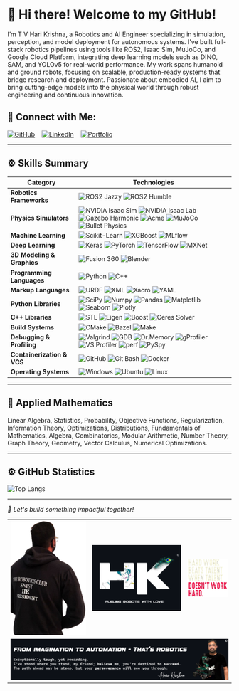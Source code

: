 
# 👋 Hi there! Welcome to my GitHub!

I’m T V Hari Krishna, a Robotics and AI Engineer specializing in simulation, perception, and model deployment for autonomous systems. I’ve built full-stack robotics pipelines using tools like ROS2, Isaac Sim, MuJoCo, and Google Cloud Platform, integrating deep learning models such as DINO, SAM, and YOLOv5 for real-world performance. My work spans humanoid and ground robots, focusing on scalable, production-ready systems that bridge research and deployment. Passionate about embodied AI, I aim to bring cutting-edge models into the physical world through robust engineering and continuous innovation.

## 🔗 Connect with Me:

[![GitHub](https://img.shields.io/badge/-GitHub-181717?logo=github&logoColor=white)](https://github.com/tvharikrishna) &nbsp;&nbsp;
[![LinkedIn](https://img.shields.io/badge/-LinkedIn-0A66C2?logo=linkedin&logoColor=white)](https://www.linkedin.com/in/tvhari-krsna/) &nbsp;&nbsp;
[![Portfolio](https://img.shields.io/badge/-Portfolio-24292E?logo=githubpages&logoColor=white)](https://tvharikrishna.github.io/) &nbsp;&nbsp;

---

## ⚙️ Skills Summary

| **Category**               | **Technologies** |
|---------------------------|------------------|
| **Robotics Frameworks**    | ![ROS2 Jazzy](https://img.shields.io/badge/ROS2%20Jazzy-22314E?style=flat-square&logo=ros&logoColor=white) ![ROS2 Humble](https://img.shields.io/badge/ROS2%20Humble-22314E?style=flat-square&logo=ros&logoColor=white) |
| **Physics Simulators**     | ![NVIDIA Isaac Sim](https://img.shields.io/badge/Nvidia%20Isaac%20Sim-76B900.svg?&style=flat-square&logo=nvidia&logoColor=white) ![NVIDIA Isaac Lab](https://img.shields.io/badge/Nvidia%20Isaac%20Lab-76B900.svg?&style=flat-square&logo=nvidia&logoColor=white) ![Gazebo Harmonic](https://img.shields.io/badge/Gazebo%20Harmonic-007ACC.svg?&style=flat-square&logo=ros&logoColor=white) ![Acme](https://img.shields.io/badge/Acme-1A1A1A?style=flat-square&logo=google&logoColor=white) ![MuJoCo](https://img.shields.io/badge/MuJoCo-1A1A1A?style=flat-square&logo=google&logoColor=white) ![Bullet Physics](https://img.shields.io/badge/Bullet%20Physics-FFA500.svg?&style=flat-square&logo=deno&logoColor=464647) |
| **Machine Learning**       | ![Scikit-Learn](https://img.shields.io/badge/ScikitLearn-F7931E?style=flat-square&logo=scikit-learn&logoColor=white) ![XGBoost](https://img.shields.io/badge/XGBoost-blue.svg?&style=flat-square&logo=xgboost&logoColor=skyblue) ![MLflow](https://img.shields.io/badge/MLflow-017CEE.svg?&style=flat-square&logo=mlflow&logoColor=white) |
| **Deep Learning**          | ![Keras](https://img.shields.io/badge/Keras-D00000?style=flat-square&logo=keras&logoColor=white) ![PyTorch](https://img.shields.io/badge/PyTorch-EE4C2C?style=flat-square&logo=pytorch&logoColor=white) ![TensorFlow](https://img.shields.io/badge/TensorFlow-FF6F00?style=flat-square&logo=tensorflow&logoColor=white) ![MXNet](https://img.shields.io/badge/MXNet-D941C5.svg?&style=flat-square&logo=mdx&logoColor=white) |
| **3D Modeling & Graphics** | ![Fusion 360](https://img.shields.io/badge/Fusion_360-F5792A.svg?&style=flat-square&logo=autodesk&logoColor=white) ![Blender](https://img.shields.io/badge/Blender-F5792A.svg?&style=flat-square&logo=blender&logoColor=white) |
| **Programming Languages**  | ![Python](https://img.shields.io/badge/Python-FFDD54?style=flat-square&logo=python&logoColor=3670A0) ![C++](https://img.shields.io/badge/C++-00599C?style=flat-square&logo=cplusplus&logoColor=white) |
| **Markup Languages**       | ![URDF](https://img.shields.io/badge/URDF-22314E.svg?&style=flat-square&logo=ros&logoColor=white) ![XML](https://img.shields.io/badge/XML-22314E.svg?&style=flat-square&logo=ros&logoColor=white) ![Xacro](https://img.shields.io/badge/Xacro-22314E.svg?&style=flat-square&logo=ros&logoColor=white) ![YAML](https://img.shields.io/badge/YAML%20-22314E.svg?&style=flat-square&logo=yaml&logoColor=white) |
| **Python Libraries**       | ![SciPy](https://img.shields.io/badge/SciPy-0C55A5?style=flat-square&logo=scipy&logoColor=white) ![Numpy](https://img.shields.io/badge/Numpy-013243?style=flat-square&logo=numpy&logoColor=white) ![Pandas](https://img.shields.io/badge/Pandas-150458?style=flat-square&logo=pandas&logoColor=white) ![Matplotlib](https://img.shields.io/badge/Matplotlib-8B0000?style=flat-square&logo=python&logoColor=white) ![Seaborn](https://img.shields.io/badge/Seaborn-3776AB?style=flat-square&logo=python&logoColor=white) ![Plotly](https://img.shields.io/badge/Plotly-3F4F75?style=flat-square&logo=plotly&logoColor=white) |
| **C++ Libraries**          | ![STL](https://img.shields.io/badge/STL-00599C?style=flat-square&logo=cplusplus&logoColor=white) ![Eigen](https://img.shields.io/badge/Eigen-003545?style=flat-square&logo=hackthebox&logoColor=white) ![Boost](https://img.shields.io/badge/Boost-00599C?style=flat-square&logo=boost&logoColor=white) ![Ceres Solver](https://img.shields.io/badge/Ceres%20Solver-8B0000?style=flat-square&logo=aiqfome&logoColor=white) |
| **Build Systems**          | ![CMake](https://img.shields.io/badge/CMake-064F8C?style=flat-square&logo=cmake&logoColor=white) ![Bazel](https://img.shields.io/badge/Bazel-121D33?style=flat-square&logo=blockchaindotcom&logoColor=fff) ![Make](https://img.shields.io/badge/GNU%20Make-000000?style=flat-square&logo=gnu&logoColor=white) |
| **Debugging & Profiling**  | ![Valgrind](https://img.shields.io/badge/Valgrind-59666C?style=flat-square&logo=deepin&logoColor=white) ![GDB](https://img.shields.io/badge/GBD-333333?style=flat-square&logo=gnu&logoColor=white) ![Dr.Memory](https://img.shields.io/badge/Dr.Memory-0078D6?style=flat-square&logo=windows-terminal&logoColor=white) ![gProfiler](https://img.shields.io/badge/gProfiler-000000?style=flat-square&logo=icq&logoColor=42F425) ![VS Profiler](https://img.shields.io/badge/Visual%20Studio%20Profiler-5C2D91?style=flat-square&logo=visual-studio&logoColor=white) ![perf](https://img.shields.io/badge/perf-000000?style=flat-square&logo=linux&logoColor=white) ![PySpy](https://img.shields.io/badge/PySpy-FFDD54?style=flat-square&logo=python&logoColor=3670A0) |
| **Containerization & VCS** | ![GitHub](https://img.shields.io/badge/GitHub-181717?style=flat-square&logo=github&logoColor=white) ![Git Bash](https://img.shields.io/badge/Git_Bash-000000?style=flat-square&logo=gnubash&logoColor=white) ![Docker](https://img.shields.io/badge/Docker-2496ED?style=flat-square&logo=docker&logoColor=white) |
| **Operating Systems**      | ![Windows](https://img.shields.io/badge/Windows-0078D6?style=flat-square&logo=windows-95&logoColor=white) ![Ubuntu](https://img.shields.io/badge/Ubuntu-E95420?style=flat-square&logo=ubuntu&logoColor=white) ![Linux](https://img.shields.io/badge/Linux-FCC624?style=flat-square&logo=linux&logoColor=black) |


---

## 🧮 Applied Mathematics

Linear Algebra, Statistics, Probability, Objective Functions, Regularization, Information Theory, Optimizations, Distributions, Fundamentals of Mathematics, Algebra, Combinatorics, Modular Arithmetic, Number Theory, Graph Theory, Geometry, Vector Calculus, Numerical Optimizations.

---

## ⚙️ GitHub Statistics

<!-- ![Hari's GitHub stats](https://github-readme-stats.vercel.app/api?username=tvharikrishna&show_icons=true&theme=radical)  -->
![Top Langs](https://github-readme-stats.vercel.app/api/top-langs/?username=tvharikrishna&layout=compact)

---

*🎯 Let's build something impactful together!*

<table align="center">
    <tr>
        <!-- Discipline Quote -->
        <td align="center">
            <img src="readme_data/president_hari.png" alt="Profile" width="330" />
        </td>
        <!-- Radha Krishna Image -->
        <td align="center">
            <img src="readme_data/radhakrishna.png" alt="Radha Krishna Image" width="385" />
        </td>
        <!-- Profile Image -->
        <td align="center">
            <img src="readme_data/discipline_is_key.png" alt="Discipline Quote" width="180" />
        </td>
    </tr>
    <tr>
        <!-- Final Motivational Image -->
        <td colspan="3" align="center">
            <img src="readme_data/harikrishna_motivation.png" alt="Checkmate Buddy" width="1000" />
        </td>
    </tr>
</table>

